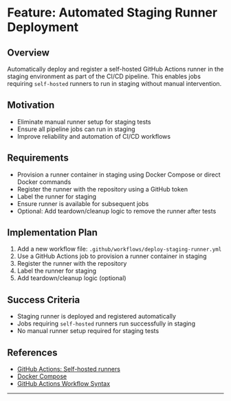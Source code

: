 # Feature: Automated Staging Runner Deployment

## Overview

Automatically deploy and register a self-hosted GitHub Actions runner in the staging environment as part of the CI/CD pipeline. This enables jobs requiring `self-hosted` runners to run in staging without manual intervention.

## Motivation

- Eliminate manual runner setup for staging tests
- Ensure all pipeline jobs can run in staging
- Improve reliability and automation of CI/CD workflows

## Requirements

- Provision a runner container in staging using Docker Compose or direct Docker commands
- Register the runner with the repository using a GitHub token
- Label the runner for staging
- Ensure runner is available for subsequent jobs
- Optional: Add teardown/cleanup logic to remove the runner after tests

## Implementation Plan

1. Add a new workflow file: `.github/workflows/deploy-staging-runner.yml`
2. Use a GitHub Actions job to provision a runner container in staging
3. Register the runner with the repository
4. Label the runner for staging
5. Add teardown/cleanup logic (optional)

## Success Criteria

- Staging runner is deployed and registered automatically
- Jobs requiring `self-hosted` runners run successfully in staging
- No manual runner setup required for staging tests

## References

- [GitHub Actions: Self-hosted runners](https://docs.github.com/en/actions/hosting-your-own-runners/about-self-hosted-runners)
- [Docker Compose](https://docs.docker.com/compose/)
- [GitHub Actions Workflow Syntax](https://docs.github.com/en/actions/using-workflows/workflow-syntax-for-github-actions)

---
